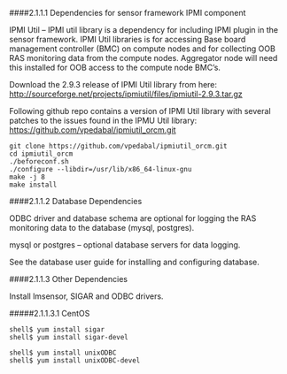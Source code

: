 ####2.1.1.1 Dependencies for sensor framework IPMI component

IPMI Util – IPMI util library is a dependency for including IPMI plugin in the sensor framework.  IPMI Util libraries is for accessing Base board management controller (BMC) on compute nodes and for collecting OOB RAS monitoring data from the compute nodes. Aggregator node will need this installed for OOB access to the compute node BMC’s.

Download the 2.9.3 release of IPMI Util library from here: http://sourceforge.net/projects/ipmiutil/files/ipmiutil-2.9.3.tar.gz
    
Following github repo contains a version of IPMI Util library with several patches to the issues found in the IPMU Util library: https://github.com/vpedabal/ipmiutil_orcm.git
```
git clone https://github.com/vpedabal/ipmiutil_orcm.git
cd ipmiutil_orcm
./beforeconf.sh 
./configure --libdir=/usr/lib/x86_64-linux-gnu
make -j 8
make install
```

####2.1.1.2 Database Dependencies

ODBC driver and database schema are optional for logging the RAS monitoring data to the database (mysql, postgres).

mysql or postgres – optional database servers for data logging.

See the database user guide for installing and configuring database.

####2.1.1.3 Other Dependencies

Install lmsensor, SIGAR and ODBC drivers.

#####2.1.1.3.1 CentOS

```
shell$ yum install sigar
shell$ yum install sigar-devel
 
shell$ yum install unixODBC
shell$ yum install unixODBC-devel
```
